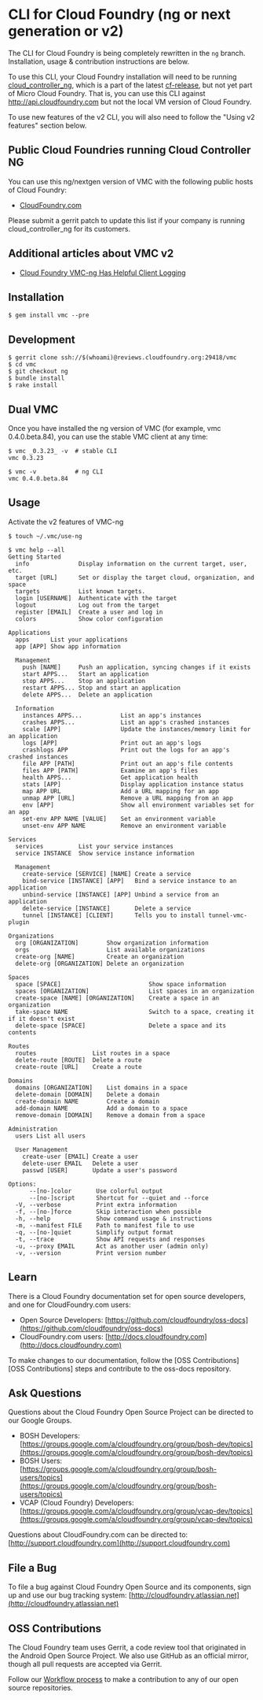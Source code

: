 # CLI for Cloud Foundry (ng or next generation or v2)

The CLI for Cloud Foundry is being completely rewritten in the `ng` branch. Installation, usage & contribution instructions are below.

To use this CLI, your Cloud Foundry installation will need to be running <a href="https://github.com/cloudfoundry/cloud_controller_ng">cloud_controller_ng</a>, which is a part of the latest <a href="https://github.com/cloudfoundry/cf-release/tree/master/jobs/cloud_controller_ng">cf-release</a>, but not yet part of Micro Cloud Foundry. That is, you can use this CLI against <a href="http://api.cloudfoundry.com" title="">http://api.cloudfoundry.com</a> but not the local VM version of Cloud Foundry.

To use new features of the v2 CLI, you will also need to follow the "Using v2 features" section below.

## Public Cloud Foundries running Cloud Controller NG

You can use this ng/nextgen version of VMC with the following public hosts of Cloud Foundry:

* <a href="http://CloudFoundry.com">CloudFoundry.com</a>

Please submit a gerrit patch to update this list if your company is running cloud_controller_ng for its customers.

## Additional articles about VMC v2

* <a href="http://www.iamjambay.com/2012/10/cloud-foundry-vmc-ng-has-helpful-client.html" title="i am jambay: Cloud Foundry VMC-ng Has Helpful Client Logging">Cloud Foundry VMC-ng Has Helpful Client Logging</a>

## Installation

```
$ gem install vmc --pre
```

## Development

```
$ gerrit clone ssh://$(whoami)@reviews.cloudfoundry.org:29418/vmc
$ cd vmc
$ git checkout ng
$ bundle install
$ rake install
```

## Dual VMC

Once you have installed the ng version of VMC (for example, vmc 0.4.0.beta.84), you can use the stable VMC client at any time:

```
$ vmc _0.3.23_ -v  # stable CLI
vmc 0.3.23

$ vmc -v           # ng CLI
vmc 0.4.0.beta.84
```

## Usage

Activate the v2 features of VMC-ng

```
$ touch ~/.vmc/use-ng
```

```
$ vmc help --all
Getting Started
  info            	Display information on the current target, user, etc.
  target [URL]    	Set or display the target cloud, organization, and space
  targets         	List known targets.
  login [USERNAME]	Authenticate with the target
  logout          	Log out from the target
  register [EMAIL]	Create a user and log in
  colors          	Show color configuration

Applications
  apps     	List your applications
  app [APP]	Show app information

  Management
    push [NAME]    	Push an application, syncing changes if it exists
    start APPS...  	Start an application
    stop APPS...   	Stop an application
    restart APPS...	Stop and start an application
    delete APPS... 	Delete an application

  Information
    instances APPS...       	List an app's instances
    crashes APPS...         	List an app's crashed instances
    scale [APP]             	Update the instances/memory limit for an application
    logs [APP]              	Print out an app's logs
    crashlogs APP           	Print out the logs for an app's crashed instances
    file APP [PATH]         	Print out an app's file contents
    files APP [PATH]        	Examine an app's files
    health APPS...          	Get application health
    stats [APP]             	Display application instance status
    map APP URL             	Add a URL mapping for an app
    unmap APP [URL]         	Remove a URL mapping from an app
    env [APP]               	Show all environment variables set for an app
    set-env APP NAME [VALUE]	Set an environment variable
    unset-env APP NAME      	Remove an environment variable

Services
  services        	List your service instances
  service INSTANCE	Show service instance information

  Management
    create-service [SERVICE] [NAME]	Create a service
    bind-service [INSTANCE] [APP]  	Bind a service instance to an application
    unbind-service [INSTANCE] [APP]	Unbind a service from an application
    delete-service [INSTANCE]      	Delete a service
    tunnel [INSTANCE] [CLIENT]     	Tells you to install tunnel-vmc-plugin

Organizations
  org [ORGANIZATION]       	Show organization information
  orgs                     	List available organizations
  create-org [NAME]        	Create an organization
  delete-org [ORGANIZATION]	Delete an organization

Spaces
  space [SPACE]                     	Show space information
  spaces [ORGANIZATION]             	List spaces in an organization
  create-space [NAME] [ORGANIZATION]	Create a space in an organization
  take-space NAME                   	Switch to a space, creating it if it doesn't exist
  delete-space [SPACE]              	Delete a space and its contents

Routes
  routes              	List routes in a space
  delete-route [ROUTE]	Delete a route
  create-route [URL]  	Create a route

Domains
  domains [ORGANIZATION]	List domains in a space
  delete-domain [DOMAIN]	Delete a domain
  create-domain NAME    	Create a domain
  add-domain NAME       	Add a domain to a space
  remove-domain [DOMAIN]	Remove a domain from a space

Administration
  users	List all users

  User Management
    create-user [EMAIL]	Create a user
    delete-user EMAIL  	Delete a user
    passwd [USER]      	Update a user's password

Options:
      --[no-]color       Use colorful output
      --[no-]script      Shortcut for --quiet and --force
  -V, --verbose          Print extra information
  -f, --[no-]force       Skip interaction when possible
  -h, --help             Show command usage & instructions
  -m, --manifest FILE    Path to manifest file to use
  -q, --[no-]quiet       Simplify output format
  -t, --trace            Show API requests and responses
  -u, --proxy EMAIL      Act as another user (admin only)
  -v, --version          Print version number
```

## Learn

There is a Cloud Foundry documentation set for open source developers, and one for CloudFoundry.com users:

* Open Source Developers: [https://github.com/cloudfoundry/oss-docs](https://github.com/cloudfoundry/oss-docs)
* CloudFoundry.com users: [http://docs.cloudfoundry.com](http://docs.cloudfoundry.com)

To make changes to our documentation, follow the [OSS Contributions][OSS Contributions] steps and contribute to the oss-docs repository.

## Ask Questions

Questions about the Cloud Foundry Open Source Project can be directed to our Google Groups.

* BOSH Developers: [https://groups.google.com/a/cloudfoundry.org/group/bosh-dev/topics](https://groups.google.com/a/cloudfoundry.org/group/bosh-dev/topics)
* BOSH Users:[https://groups.google.com/a/cloudfoundry.org/group/bosh-users/topics](https://groups.google.com/a/cloudfoundry.org/group/bosh-users/topics)
* VCAP (Cloud Foundry) Developers: [https://groups.google.com/a/cloudfoundry.org/group/vcap-dev/topics](https://groups.google.com/a/cloudfoundry.org/group/vcap-dev/topics)

Questions about CloudFoundry.com can be directed to: [http://support.cloudfoundry.com](http://support.cloudfoundry.com)

## File a Bug

To file a bug against Cloud Foundry Open Source and its components, sign up and use our bug tracking system: [http://cloudfoundry.atlassian.net](http://cloudfoundry.atlassian.net)

## OSS Contributions

The Cloud Foundry team uses Gerrit, a code review tool that originated in the Android Open Source Project. We also use GitHub as an official mirror, though all pull requests are accepted via Gerrit.

Follow our [Workflow process](https://github.com/cloudfoundry/oss-docs/blob/master/workflow.md "Workflow Process") to make a contribution to any of our open source repositories.
